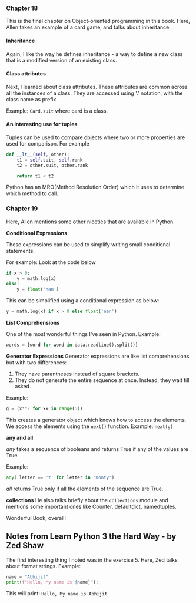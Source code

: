 

### Chapter 18 
This is the final chapter on Object-oriented programming in this book. Here, Allen takes an example of a card game, and talks about inheritance. 

#### Inheritance
Again, I like the way he defines inheritance - a way to define a new class that is a modified version of an existing class. 


#### Class attributes
Next, I learned about class attributes. These attributes are common across all the instances of a class. They are accessed using '.' notation, with the class name as prefix. 

Example: `Card.suit` where card is a class. 


#### An interesting use for tuples
Tuples can be used to compare objects where two or more properties are used for comparison. For example
```python
def __lt__(self, other):
    t1 = self.suit, self.rank
    t2 = other.suit, other.rank

    return t1 < t2

```

Python  has an MRO(Method Resolution Order) which it uses to determine which method to call.


### Chapter 19

Here, Allen mentions some other niceties that are available in Python. 

**Conditional Expressions**

These expressions can be used to simplify writing small conditional statements. 

For example: Look at the code below
```python
if x > 0:
    y = math.log(x)
else:
    y = float('nan')
```

This can be simplified using a conditional expression as below: 

```python
y = math.log(x) if x > 0 else float('nan')
```

**List Comprehensions**

One of the most wonderful things I've seen in Python.
Example: 
```python
words = [word for word in data.readline().split()]
```

**Generator Expressions**
Generator expressions are like list comprehensions but with two differences: 

1. They have parantheses instead of square brackets.
2. They do not generate the entire sequence at once. Instead, they wait till asked. 

Example: 
```python
g = (x**2 for xx in range(5))
```

This creates a generator object which knows how to access the elements. We access the elements using the `next()` function. Example: `next(g)`


**any and all**

*any* takes a sequence of booleans and returns True if any of the values are True.

Example: 

```python
any( letter == 't' for letter in 'monty')

```
*all* returns True only if all the elements of the sequence are True.

**collections**
He also talks briefly about the `collections` module and mentions some important ones like Counter, defaultdict, namedtuples.

Wonderful Book, overall!




## Notes from Learn Python 3 the Hard Way - by Zed Shaw 

The first interesting thing I noted was in the exercise 5. Here, Zed talks about format strings. Example: 

```python
name = "Abhijit"
print(f"Hello, My name is {name}");
```

This will print: ```Hello, My name is Abhijit```



